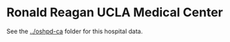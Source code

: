 # Ronald Reagan UCLA Medical Center

See the [../oshpd-ca](../oshpd-ca) folder for this hospital data.
